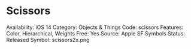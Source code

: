 # Scissors

Availability: iOS 14
Category: Objects & Things
Code: scissors
Features: Color, Hierarchical, Weights
Free: Yes
Source: Apple SF Symbols
Status: Released
Symbol: scissors2x.png